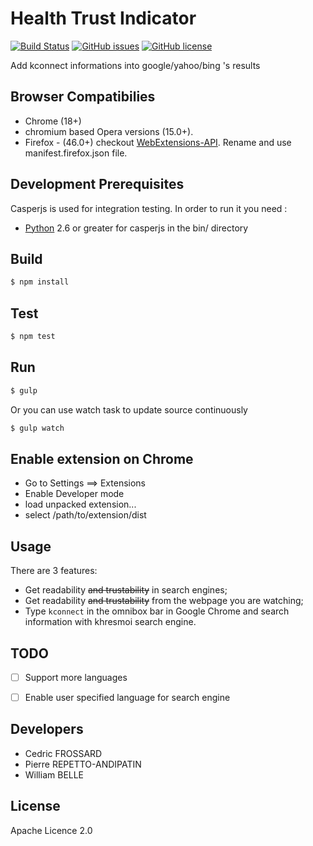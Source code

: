 Health Trust Indicator
======================

[![Build Status](https://travis-ci.org/healthonnet/HON-Health-Trust-Indicator.svg?branch=master)](https://travis-ci.org/healthonnet/HON-Health-Trust-Indicator)
[![GitHub issues](https://img.shields.io/github/issues/healthonnet/HON-Health-Trust-Indicator.svg)](https://github.com/healthonnet/HON-Health-Trust-Indicator/issues)
[![GitHub license](https://img.shields.io/badge/license-Apache%202-blue.svg)](https://raw.githubusercontent.com/healthonnet/HON-Health-Trust-Indicator/master/LICENSE)

Add kconnect informations into google/yahoo/bing 's results


Browser Compatibilies
-----
 - Chrome (18+)
 - chromium based Opera versions (15.0+).
 - Firefox - (46.0+) checkout [WebExtensions-API](https://developer.mozilla.org/en-US/Add-ons/WebExtensions). Rename and use manifest.firefox.json file.

Development Prerequisites
-----
Casperjs is used for integration testing. In order to run it you need :
 - [Python](https://www.python.org/)  2.6 or greater for casperjs in the bin/ directory

Build
-----

```bash
$ npm install
```

Test
----

```bash
$ npm test
```

Run
---

```bash
$ gulp
```

Or you can use watch task to update source continuously

```bash
$ gulp watch
```

Enable extension on Chrome
-------------

 - Go to Settings ==> Extensions
 - Enable Developer mode
 - load unpacked extension...
 - select /path/to/extension/dist

Usage
-----

There are 3 features:
 - Get readability ~~and trustability~~ in search engines;
 - Get readability ~~and trustability~~ from the webpage you are watching;
 - Type ```kconnect``` in the omnibox bar in Google Chrome and search information with khresmoi search engine.

TODO
-----------
 - [ ] Support more languages
 - [ ] Enable user specified language for search engine


Developers
-----------

 - Cedric FROSSARD
 - Pierre REPETTO-ANDIPATIN
 - William BELLE

License
-------
Apache Licence 2.0
